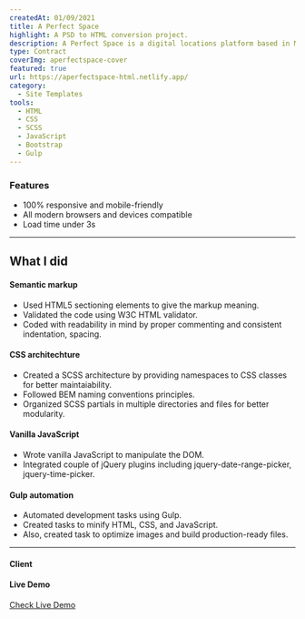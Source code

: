 ```yaml
---
createdAt: 01/09/2021
title: A Perfect Space
highlight: A PSD to HTML conversion project.
description: A Perfect Space is a digital locations platform based in Melbourne, Australia. I got invited via Upwork to build the HTML pages of the platform for both admin facing and user facing area. Later I also built some of the public facing pages including about-us, how-it-works, contact-us, team, and privacy policy page.
type: Contract
coverImg: aperfectspace-cover
featured: true
url: https://aperfectspace-html.netlify.app/
category:
  - Site Templates
tools:
  - HTML
  - CSS
  - SCSS
  - JavaScript
  - Bootstrap
  - Gulp
---
```


<!-- Start Features Section -->
<div class="l-wrap">
<div class="u-my-48">

### Features

- 100% responsive and mobile-friendly
- All modern browsers and devices compatible
- Load time under 3s

</div>
</div>
<!-- End Features Section -->

<hr>

<!-- Start What I Did Section -->
<section class="u-py-64">
<div class="l-wrap l-wrap--sm">
<h2 class="t-display-2 u-mt-64">What I did</h2>
<div class="c-feature-figure-container">

<work-feature src="svg/html5.svg" alt="HTML5 Logo">
  <h4>Semantic markup</h4>
  <ul>
    <li>Used HTML5 sectioning elements to give the markup meaning.</li>
    <li>Validated the code using W3C HTML validator.</li>
    <li>Coded with readability in mind by proper commenting and consistent indentation, spacing.</li>
  </ul>
</work-feature>

<work-feature src="svg/sass.svg" alt="Sass Logo">
  <h4>CSS architechture</h4>
  <ul>
    <li>Created a SCSS architecture by providing namespaces to CSS classes for better maintaiability.</li>
    <li>Followed BEM naming conventions principles.</li>
    <li>Organized SCSS partials in multiple directories and files for better modularity.</li>
  </ul>
</work-feature>

<work-feature src="svg/javascript.svg" alt="CSS3 Logo">
  <h4>Vanilla JavaScript</h4>
  <ul>
    <li>Wrote vanilla JavaScript to manipulate the DOM.</li>
    <li>Integrated couple of jQuery plugins including jquery-date-range-picker, jquery-time-picker.</li>
  </ul>
</work-feature>

<work-feature src="svg/gulp.svg" alt="Gulp Logo">
  <h4>Gulp automation</h4>
  <ul>
    <li>Automated development tasks using Gulp.</li>
    <li>Created tasks to minify HTML, CSS, and JavaScript.</li>
    <li>Also, created task to optimize images and build production-ready files.</li>
  </ul>
</work-feature>

</div>
</div>
</section>
<!-- End What I Did Section -->

<!-- Start Client Section -->
<section>
<div class="l-wrap l-wrap--sm">
<hr>
<div class="u-my-48">
<div class="u-space-between">
        
<div>

#### Client

[<markdown-image src="clients/aperfectspace.png" alt="A Perfect Space"></markdown-image>](https://aperfectspace.com/)

</div>
<div>

#### Live Demo

<a href="https://aperfectspace-html.netlify.app/" class="c-button" target="_blank">Check Live Demo</a>

</div>

</div>
</div>
</div>
</section>
<!-- End Client Section -->
